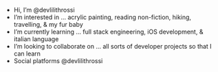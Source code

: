 - Hi, I’m @devlilithrossi
- I’m interested in ... acrylic painting, reading non-fiction, hiking, travelling, & my fur baby 
- I’m currently learning ... full stack engineering, iOS development, & italian language
- I’m looking to collaborate on ... all sorts of developer projects so that I can learn
- Social platforms @devlilithrossi

<!---
devlilithrossi/devlilithrossi is a ✨ special ✨ repository because its `README.md` (this file) appears on your GitHub profile.
You can click the Preview link to take a look at your changes.
--->
